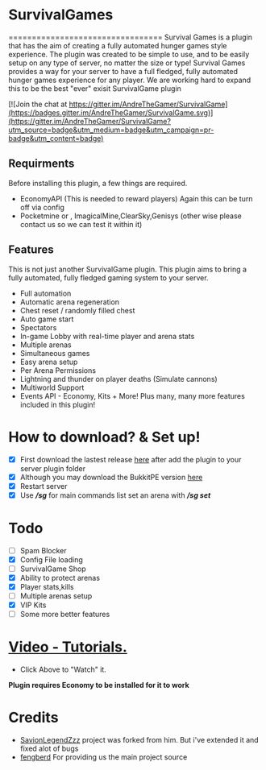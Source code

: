 # SurvivalGames
=================================
Survival Games is a plugin that has the aim of creating a fully automated hunger games style experience. The plugin was created to be simple to use, and to be easily setup on any type of server, no matter the size or type! Survival Games provides a way for your server to have a full fledged, fully automated hunger games experience for any player. We are working hard to expand this to be the best "ever" exisit SurvivalGame plugin


[![Join the chat at https://gitter.im/AndreTheGamer/SurvivalGame](https://badges.gitter.im/AndreTheGamer/SurvivalGame.svg)](https://gitter.im/AndreTheGamer/SurvivalGame?utm_source=badge&utm_medium=badge&utm_campaign=pr-badge&utm_content=badge)

Requirments
-----------
Before installing this plugin, a few things are required.
 - EconomyAPI (This is needed to reward players) Again this can be turn off via config
 - Pocketmine or , ImagicalMine,ClearSky,Genisys (other wise please contact us so we can test it within it)
 
Features
--------
This is not just another SurvivalGame plugin. This plugin aims to bring a fully automated, fully fledged gaming system to your server.
 - Full automation
 - Automatic arena regeneration
 - Chest reset / randomly filled chest
 - Auto game start
 - Spectators
 - In-game Lobby with real-time player and arena stats
 - Multiple arenas
 - Simultaneous games
 - Easy arena setup
 - Per Arena Permissions
 - Lightning and thunder on player deaths (Simulate cannons)
 - Multiworld Support
 - Events API - Economy, Kits + More!
Plus many, many more features included in this plugin!

# How to  download? & Set up!
- [x] First download the lastest release [here](https://github.com/AndreTheGamer/SurvivalGame/releases/download/1.0.10/SurvivalGame_v1.0.10.phar) after add the plugin to your server plugin folder
- [x] Although you may download the BukkitPE  version [here](https://github.com/AndreTheGamer/SurvivalGame/releases/download/1.0.10.0/SurvivalGame_v1.0.10.phar)
- [x] Restart server
- [x] Use ***/sg*** for main commands list set an arena with ***/sg set***

# Todo
- [ ] Spam Blocker
- [x] Config File loading
- [ ] SurvivalGame Shop
- [x] Ability to protect arenas
- [x] Player stats,kills
- [ ] Multiple arenas setup
- [x] VIP Kits
- [ ] Some more better features
 
# [Video - Tutorials.](https://youtu.be/eOHb7NfIM24)
 - Click Above to "Watch" it.


**Plugin requires Economy to be installed for it to work**

# Credits
- [SavionLegendZzz](https://github.com/SavionLegendZzz) project was forked from him. But i've extended it and fixed alot of bugs
- [fengberd](https://github.com/fengberd) For providing us the main project source
